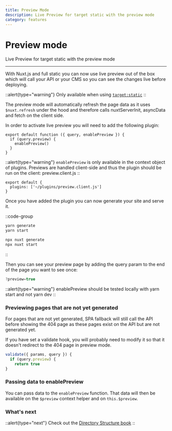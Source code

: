 ```yaml
---
title: Preview Mode
description: Live Preview for target static with the preview mode
category: features
---
```

# Preview mode

Live Preview for target static with the preview mode

---
With Nuxt.js and full static you can now use live preview out of the box which will call your API or your CMS so you can see the changes live before deploying.

::alert{type="warning"}
Only available when using [`target:static`](/docs/features/deployment-targets#static-hosting)
::

The preview mode will automatically refresh the page data as it uses `$nuxt.refresh` under the hood and therefore calls nuxtServerInit, asyncData and fetch on the client side.

In order to activate live preview you will need to add the following plugin:

```js{}[plugins/preview.client.js]
export default function ({ query, enablePreview }) {
  if (query.preview) {
    enablePreview()
  }
}
```

::alert{type="warning"}
`enablePreview` is only available in the context object of plugins. Previews are handled client-side and
thus the plugin should be run on the client: preview.client.js
::

```js{}[nuxt.config.js]
export default {
  plugins: ['~/plugins/preview.client.js']
}
```

Once you have added the plugin you can now generate your site and serve it.

::code-group
```bash [Yarn]
yarn generate
yarn start
```
```bash [NPX]
npx nuxt generate
npx nuxt start
```
::

Then you can see your preview page by adding the query param to the end of the page you want to see once:

```js
?preview=true
```

::alert{type="warning"}
enablePreview should be tested locally with yarn start and not yarn
dev
::

### Previewing pages that are not yet generated

For pages that are not yet generated, SPA fallback will still call the API before showing the 404 page as these pages exist on the API but are not generated yet.

If you have set a validate hook, you will probably need to modify it so that it doesn't redirect to the 404 page in preview mode.

```js
validate({ params, query }) {
  if (query.preview) {
    return true
}
```

### Passing data to enablePreview

You can pass data to the `enablePreview` function. That data will then be available on the `$preview` context helper and on `this.$preview`.

### What's next

::alert{type="next"}
Check out the [Directory Structure book](/docs/directory-structure/nuxt)
::
